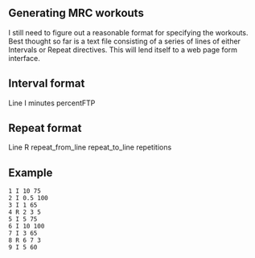 Generating MRC workouts
-----------------------

I still need to figure out a reasonable format for specifying the workouts. Best thought so far is a 
text file consisting of a series of lines of either Intervals or Repeat directives. This will lend itself 
to a web page form interface.

Interval format
---------------

Line I minutes percentFTP

Repeat format
-------------

Line R repeat_from_line repeat_to_line repetitions

Example
-------

    1 I 10 75
    2 I 0.5 100
    3 I 1 65
    4 R 2 3 5
    5 I 5 75
    6 I 10 100
    7 I 3 65
    8 R 6 7 3
    9 I 5 60

